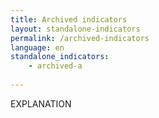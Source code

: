 ```yaml
---
title: Archived indicators
layout: standalone-indicators
permalink: /archived-indicators
language: en
standalone_indicators:
    - archived-a
 
---
```

EXPLANATION
